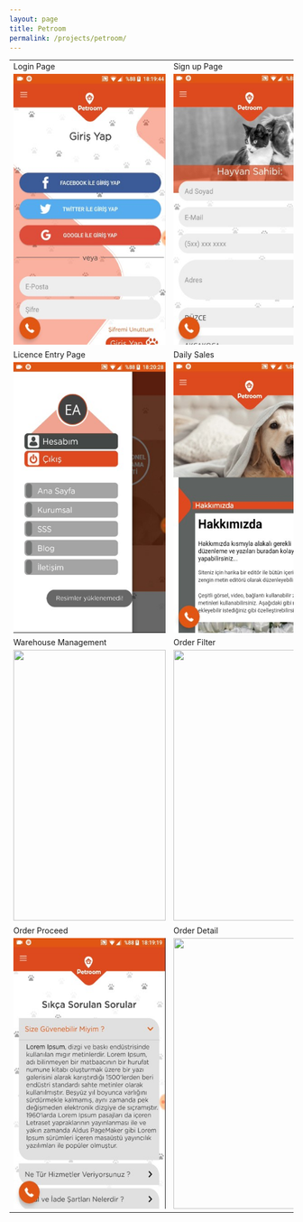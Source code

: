 ```yaml
---
layout: page
title: Petroom
permalink: /projects/petroom/
---
```


<table>
  <tr>
    <td>Login Page</td>
    <td>Sign up Page</td>
    <td>Main Page</td>
  </tr>
  <tr>
    <td><img src="/img/p-login.jpg" width=270 height=480></td>
    <td><img src="/img/p-signup.jpg" width=270 height=480></td>
    <td><img src="/img/p-mainpage.jpg" width=270 height=480></td>
  </tr>
  <tr>
    <td>Licence Entry Page</td>
    <td>Daily Sales</td>
    <td>Daily a Single Sale Detail</td>
  </tr>
  <tr>
    <td><img src="/img/p-navigation2.jpg" width=270 height=480></td>
    <td><img src="/img/p-hakkimizda.jpg" width=270 height=480></td>
    <td><img src="/img/p-iletisim.jpg" width=270 height=480></td>
  </tr>
  <tr>
    <td>Warehouse Management</td>
    <td>Order Filter</td>
    <td>Order Overview</td>
  </tr>
  <tr>
    <td><img src="/img/p-rez1.jpg" width=270 height=480></td>
    <td><img src="/img/p-rez2.jpg" width=270 height=480></td>
    <td><img src="/img/p-rez3.jpg" width=270 height=480></td>
  </tr>
  <tr>
    <td>Order Proceed</td>
    <td>Order Detail</td>
    <td>Scan & Start Shipment Page</td>
  </tr>
  <tr>
    <td><img src="/img/p-sss.jpg" width=270 height=480></td>
    <td><img src="/img/e-blog.jpg" width=270 height=480></td>
    <td><img src="/img/p-blogDetail.jpg" width=270 height=480></td>
  </tr>
</table>